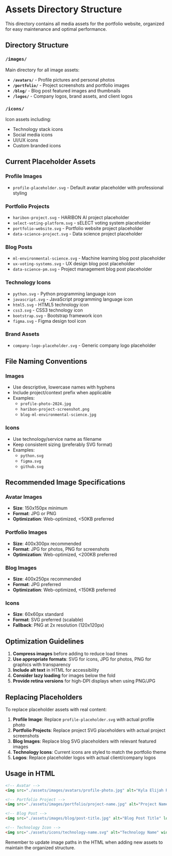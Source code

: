 # Assets Directory Structure

This directory contains all media assets for the portfolio website, organized for easy maintenance and optimal performance.

## Directory Structure

### `/images/`
Main directory for all image assets:

- **`/avatars/`** - Profile pictures and personal photos
- **`/portfolio/`** - Project screenshots and portfolio images  
- **`/blog/`** - Blog post featured images and thumbnails
- **`/logos/`** - Company logos, brand assets, and client logos

### `/icons/`
Icon assets including:
- Technology stack icons
- Social media icons  
- UI/UX icons
- Custom branded icons

## Current Placeholder Assets

### Profile Images
- `profile-placeholder.svg` - Default avatar placeholder with professional styling

### Portfolio Projects
- `haribon-project.svg` - HARIBON AI project placeholder
- `select-voting-platform.svg` - sELECT voting system placeholder  
- `portfolio-website.svg` - Portfolio website project placeholder
- `data-science-project.svg` - Data science project placeholder

### Blog Posts
- `ml-environmental-science.svg` - Machine learning blog post placeholder
- `ux-voting-systems.svg` - UX design blog post placeholder
- `data-science-pm.svg` - Project management blog post placeholder

### Technology Icons
- `python.svg` - Python programming language icon
- `javascript.svg` - JavaScript programming language icon
- `html5.svg` - HTML5 technology icon
- `css3.svg` - CSS3 technology icon
- `bootstrap.svg` - Bootstrap framework icon
- `figma.svg` - Figma design tool icon

### Brand Assets
- `company-logo-placeholder.svg` - Generic company logo placeholder

## File Naming Conventions

### Images
- Use descriptive, lowercase names with hyphens
- Include project/context prefix when applicable
- Examples:
  - `profile-photo-2024.jpg`
  - `haribon-project-screenshot.png`
  - `blog-ml-environmental-science.jpg`

### Icons
- Use technology/service name as filename
- Keep consistent sizing (preferably SVG format)
- Examples:
  - `python.svg`
  - `figma.svg`
  - `github.svg`

## Recommended Image Specifications

### Avatar Images
- **Size**: 150x150px minimum
- **Format**: JPG or PNG
- **Optimization**: Web-optimized, <50KB preferred

### Portfolio Images  
- **Size**: 400x300px recommended
- **Format**: JPG for photos, PNG for screenshots
- **Optimization**: Web-optimized, <200KB preferred

### Blog Images
- **Size**: 400x250px recommended  
- **Format**: JPG preferred
- **Optimization**: Web-optimized, <150KB preferred

### Icons
- **Size**: 60x60px standard
- **Format**: SVG preferred (scalable)
- **Fallback**: PNG at 2x resolution (120x120px)

## Optimization Guidelines

1. **Compress images** before adding to reduce load times
2. **Use appropriate formats**: SVG for icons, JPG for photos, PNG for graphics with transparency
3. **Include alt text** in HTML for accessibility
4. **Consider lazy loading** for images below the fold
5. **Provide retina versions** for high-DPI displays when using PNG/JPG

## Replacing Placeholders

To replace placeholder assets with real content:

1. **Profile Image**: Replace `profile-placeholder.svg` with actual profile photo
2. **Portfolio Projects**: Replace project SVG placeholders with actual project screenshots
3. **Blog Images**: Replace blog SVG placeholders with relevant featured images
4. **Technology Icons**: Current icons are styled to match the portfolio theme
5. **Logos**: Replace placeholder logos with actual client/company logos

## Usage in HTML

```html
<!-- Avatar -->
<img src="./assets/images/avatars/profile-photo.jpg" alt="Kyla Elijah Ramiro" width="80">

<!-- Portfolio Project -->
<img src="./assets/images/portfolio/project-name.jpg" alt="Project Name" loading="lazy">

<!-- Blog Post -->
<img src="./assets/images/blog/post-title.jpg" alt="Blog Post Title" loading="lazy">

<!-- Technology Icon -->
<img src="./assets/icons/technology-name.svg" alt="Technology Name" width="50" height="50">
```

Remember to update image paths in the HTML when adding new assets to maintain the organized structure.